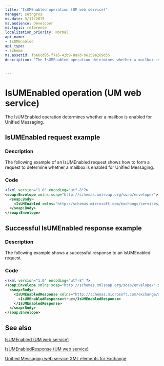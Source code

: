 ```yaml
---
title: "IsUMEnabled operation (UM web service)"
manager: sethgros
ms.date: 9/17/2015
ms.audience: Developer
ms.topic: reference
localization_priority: Normal
api_name:
- IsUMEnabled
api_type:
- schema
ms.assetid: fbe6cd95-f7a5-42b9-8a9d-b6159a269d55
description: "The IsUMEnabled operation determines whether a mailbox is enabled for Unified Messaging."
 
 
---
```


# IsUMEnabled operation (UM web service)

The IsUMEnabled operation determines whether a mailbox is enabled for Unified Messaging.
  
## IsUMEnabled request example

### Description

The following example of an IsUMEnabled request shows how to form a request to determine whether a mailbox is enabled for Unified Messaging.
  
### Code

```XML
<?xml version="1.0" encoding="utf-8"?>
<soap:Envelope xmlns:soap="http://schemas.xmlsoap.org/soap/envelope/">
  <soap:Body>
    <IsUMEnabled xmlns="http://schemas.microsoft.com/exchange/services/2006/messages" />
  </soap:Body>
</soap:Envelope>
```

## Successful IsUMEnabled response example

### Description

The following example shows a successful response to an IsUMEnabled request.
  
### Code

```XML
<?xml version="1.0" encoding="utf-8" ?>
<soap:Envelope xmlns:soap="http://schemas.xmlsoap.org/soap/envelope/" xmlns:xsi="http://www.w3.org/2001/XMLSchema-instance" xmlns:xsd="http://www.w3.org/2001/XMLSchema">
  <soap:Body>
    <IsUMEnabledResponse xmlns="http://schemas.microsoft.com/exchange/services/2006/messages">
      <IsUMEnabledResponse>true</IsUMEnabledResponse> 
    </IsUMEnabledResponse>
  </soap:Body>
</soap:Envelope>
```

## See also



[IsUMEnabled (UM web service)](isumenabled-um-web-service.md)
  
[IsUMEnabledResponse (UM web service)](isumenabledresponse-um-web-service.md)


[Unified Messaging web service XML elements for Exchange](unified-messaging-web-service-xml-elements-for-exchange.md)

